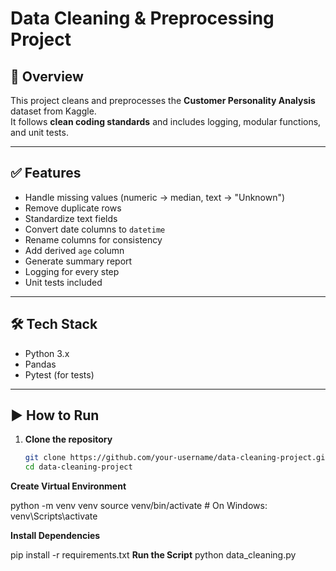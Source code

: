 # Data Cleaning & Preprocessing Project

## 📌 Overview
This project cleans and preprocesses the **Customer Personality Analysis** dataset from Kaggle.  
It follows **clean coding standards** and includes logging, modular functions, and unit tests.

---

## ✅ Features
- Handle missing values (numeric → median, text → "Unknown")
- Remove duplicate rows
- Standardize text fields
- Convert date columns to `datetime`
- Rename columns for consistency
- Add derived `age` column
- Generate summary report
- Logging for every step
- Unit tests included

---

## 🛠️ Tech Stack
- Python 3.x
- Pandas
- Pytest (for tests)

---

## ▶️ How to Run
1. **Clone the repository**
   ```bash
   git clone https://github.com/your-username/data-cleaning-project.git
   cd data-cleaning-project
**Create Virtual Environment**

python -m venv venv
source venv/bin/activate   # On Windows: venv\Scripts\activate

**Install Dependencies**

pip install -r requirements.txt
**Run the Script**
python data_cleaning.py

